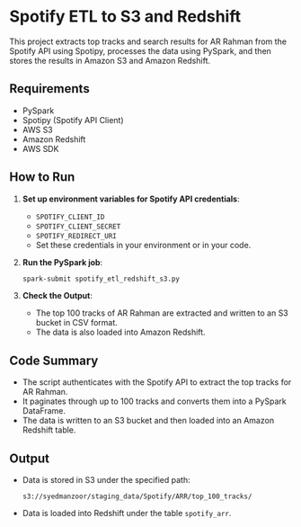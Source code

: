 # Spotify ETL to S3 and Redshift

This project extracts top tracks and search results for AR Rahman from the Spotify API using Spotipy, processes the data using PySpark, and then stores the results in Amazon S3 and Amazon Redshift.

## Requirements

- PySpark
- Spotipy (Spotify API Client)
- AWS S3
- Amazon Redshift
- AWS SDK

## How to Run

1. **Set up environment variables for Spotify API credentials**:
    - `SPOTIFY_CLIENT_ID`
    - `SPOTIFY_CLIENT_SECRET`
    - `SPOTIFY_REDIRECT_URI`
    - Set these credentials in your environment or in your code.

2. **Run the PySpark job**:
    ```bash
    spark-submit spotify_etl_redshift_s3.py
    ```

3. **Check the Output**:
    - The top 100 tracks of AR Rahman are extracted and written to an S3 bucket in CSV format.
    - The data is also loaded into Amazon Redshift.

## Code Summary

- The script authenticates with the Spotify API to extract the top tracks for AR Rahman.
- It paginates through up to 100 tracks and converts them into a PySpark DataFrame.
- The data is written to an S3 bucket and then loaded into an Amazon Redshift table.

## Output

- Data is stored in S3 under the specified path:
    ```
    s3://syedmanzoor/staging_data/Spotify/ARR/top_100_tracks/
    ```

- Data is loaded into Redshift under the table `spotify_arr`.